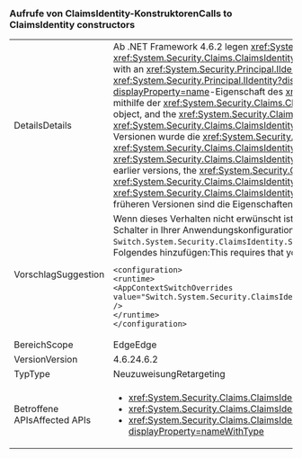 ### <a name="calls-to-claimsidentity-constructors"></a><span data-ttu-id="afc78-101">Aufrufe von ClaimsIdentity-Konstruktoren</span><span class="sxs-lookup"><span data-stu-id="afc78-101">Calls to ClaimsIdentity constructors</span></span>

|   |   |
|---|---|
|<span data-ttu-id="afc78-102">Details</span><span class="sxs-lookup"><span data-stu-id="afc78-102">Details</span></span>|<span data-ttu-id="afc78-103">Ab .NET Framework 4.6.2 legen <xref:System.Security.Claims.ClaimsIdentity>-Konstruktoren mit einem <xref:System.Security.Principal.IIdentity?displayProperty=name>-Parameter die Eigenschaft <xref:System.Security.Claims.ClaimsIdentity.Actor?displayProperty=name> anders fest.</span><span class="sxs-lookup"><span data-stu-id="afc78-103">Starting with the .NET Framework 4.6.2, there is a change in how <xref:System.Security.Claims.ClaimsIdentity> constructors with an <xref:System.Security.Principal.IIdentity?displayProperty=name> parameter set the <xref:System.Security.Claims.ClaimsIdentity.Actor?displayProperty=name> property.</span></span> <span data-ttu-id="afc78-104">Wenn es sich bei dem <xref:System.Security.Principal.IIdentity?displayProperty=name>-Argument um ein <xref:System.Security.Claims.ClaimsIdentity>-Objekt handelt und die <xref:System.Security.Claims.ClaimsIdentity.Actor?displayProperty=name>-Eigenschaft des <xref:System.Security.Claims.ClaimsIdentity>-Objekts nicht <code>null</code> ist, wird die <xref:System.Security.Claims.ClaimsIdentity.Actor?displayProperty=name>-Eigenschaft mithilfe der <xref:System.Security.Claims.ClaimsIdentity.Clone>-Methode angefügt.</span><span class="sxs-lookup"><span data-stu-id="afc78-104">If the <xref:System.Security.Principal.IIdentity?displayProperty=name> argument is a <xref:System.Security.Claims.ClaimsIdentity> object, and the <xref:System.Security.Claims.ClaimsIdentity.Actor?displayProperty=name> property of that <xref:System.Security.Claims.ClaimsIdentity> object is not <code>null</code>, the <xref:System.Security.Claims.ClaimsIdentity.Actor?displayProperty=name> property is attached by using the <xref:System.Security.Claims.ClaimsIdentity.Clone> method.</span></span> <span data-ttu-id="afc78-105">In .NET Framework 4.6.1 und früheren Versionen wurde die <xref:System.Security.Claims.ClaimsIdentity.Actor?displayProperty=name>-Eigenschaft als vorhandener Verweis angefügt. Aufgrund der Änderung ab .NET Framework 4.6.2 entspricht die <xref:System.Security.Claims.ClaimsIdentity.Actor?displayProperty=name>-Eigenschaft des neuen <xref:System.Security.Claims.ClaimsIdentity>-Objekts nicht der <xref:System.Security.Claims.ClaimsIdentity.Actor?displayProperty=name>-Eigenschaft des Konstruktorarguments <xref:System.Security.Principal.IIdentity?displayProperty=name>.</span><span class="sxs-lookup"><span data-stu-id="afc78-105">In the Framework 4.6.1 and earlier versions, the <xref:System.Security.Claims.ClaimsIdentity.Actor?displayProperty=name> property is attached as an existing reference.Because of this change, starting with the .NET Framework 4.6.2, the <xref:System.Security.Claims.ClaimsIdentity.Actor?displayProperty=name> property of the new <xref:System.Security.Claims.ClaimsIdentity> object is not equal to the <xref:System.Security.Claims.ClaimsIdentity.Actor?displayProperty=name> property of the constructor's <xref:System.Security.Principal.IIdentity?displayProperty=name> argument.</span></span> <span data-ttu-id="afc78-106">In .NET Framework 4.6.1 und früheren Versionen sind die Eigenschaften gleich.</span><span class="sxs-lookup"><span data-stu-id="afc78-106">In the .NET Framework 4.6.1 and earlier versions, it is equal.</span></span>|
|<span data-ttu-id="afc78-107">Vorschlag</span><span class="sxs-lookup"><span data-stu-id="afc78-107">Suggestion</span></span>|<span data-ttu-id="afc78-108">Wenn dieses Verhalten nicht erwünscht ist, können Sie das vorherige Verhalten wiederherstellen, indem Sie den <code>Switch.System.Security.ClaimsIdentity.SetActorAsReferenceWhenCopyingClaimsIdentity</code>-Schalter in Ihrer Anwendungskonfigurationsdatei auf <code>true</code> festlegen.</span><span class="sxs-lookup"><span data-stu-id="afc78-108">If this behavior is undesirable, you can restore the previous behavior by setting the <code>Switch.System.Security.ClaimsIdentity.SetActorAsReferenceWhenCopyingClaimsIdentity</code> switch in your application configuration file to <code>true</code>.</span></span> <span data-ttu-id="afc78-109">Dazu müssen Sie dem Abschnitt <code>&lt;runtime&gt;</code> Ihrer web.config-Datei Folgendes hinzufügen:</span><span class="sxs-lookup"><span data-stu-id="afc78-109">This requires that you add the following to the <code>&lt;runtime&gt;</code> section of your web.config file:</span></span><pre><code class="language-xml">&lt;configuration&gt;&#13;&#10;&lt;runtime&gt;&#13;&#10;&lt;AppContextSwitchOverrides value=&quot;Switch.System.Security.ClaimsIdentity.SetActorAsReferenceWhenCopyingClaimsIdentity=true&quot; /&gt;&#13;&#10;&lt;/runtime&gt;&#13;&#10;&lt;/configuration&gt;&#13;&#10;</code></pre>|
|<span data-ttu-id="afc78-110">Bereich</span><span class="sxs-lookup"><span data-stu-id="afc78-110">Scope</span></span>|<span data-ttu-id="afc78-111">Edge</span><span class="sxs-lookup"><span data-stu-id="afc78-111">Edge</span></span>|
|<span data-ttu-id="afc78-112">Version</span><span class="sxs-lookup"><span data-stu-id="afc78-112">Version</span></span>|<span data-ttu-id="afc78-113">4.6.2</span><span class="sxs-lookup"><span data-stu-id="afc78-113">4.6.2</span></span>|
|<span data-ttu-id="afc78-114">Typ</span><span class="sxs-lookup"><span data-stu-id="afc78-114">Type</span></span>|<span data-ttu-id="afc78-115">Neuzuweisung</span><span class="sxs-lookup"><span data-stu-id="afc78-115">Retargeting</span></span>|
|<span data-ttu-id="afc78-116">Betroffene APIs</span><span class="sxs-lookup"><span data-stu-id="afc78-116">Affected APIs</span></span>|<ul><li><xref:System.Security.Claims.ClaimsIdentity.%23ctor(System.Security.Principal.IIdentity)?displayProperty=nameWithType></li><li><xref:System.Security.Claims.ClaimsIdentity.%23ctor(System.Security.Principal.IIdentity,System.Collections.Generic.IEnumerable{System.Security.Claims.Claim})?displayProperty=nameWithType></li><li><xref:System.Security.Claims.ClaimsIdentity.%23ctor(System.Security.Principal.IIdentity,System.Collections.Generic.IEnumerable{System.Security.Claims.Claim},System.String,System.String,System.String)?displayProperty=nameWithType></li></ul>|

